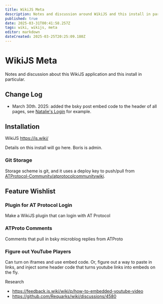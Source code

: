 ```yaml
---
title: WikiJS Meta
description: Notes and discussion around WikiJS and this install in particular
published: true
date: 2025-03-31T00:41:58.257Z
tags: wiki, wikijs, meta
editor: markdown
dateCreated: 2025-03-25T20:25:09.180Z
---
```


# WikiJS Meta

Notes and discussion about this WikiJS application and this install in particular.

## Change Log

* March 30th. 2025: added the bsky post embed code to the header of all pages, see [Natalie's Login](https://wiki.atprotocol.community/en/login-with-atproto) for example.


## Installation

WikiJS https://js.wiki/

Details on this install will go here. Boris is admin.

### Git Storage

Storage scheme is git, and it uses a deploy key to push/pull from [ATProtocol-Community/atprotocolcommunitywiki](https://github.com/ATProtocol-Community/atprotocommunitywiki).

## Feature Wishlist

### Plugin for AT Protocol Login

Make a WikiJS plugin that can login with AT Protocol

### ATProto Comments

Comments that pull in bsky microblog replies from ATProto

### Figure out YouTube Players

Can turn on iframes and use embed code. Or, figure out a way to paste in links, and inject some header code that turns youtube links into embeds on the fly.

Research
* https://feedback.js.wiki/wiki/p/how-to-embedded-youtube-video
* https://github.com/Requarks/wiki/discussions/4580